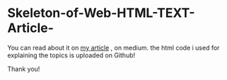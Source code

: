 # Skeleton-of-Web-HTML-TEXT-Article-

You can read about it on <a href='https://mshayanb.medium.com/skeleton-of-web-html-text-p-1-76c8ed282436'>my article</a> , on medium.
the html code i used for explaining the topics is uploaded on Github! 

Thank you!
